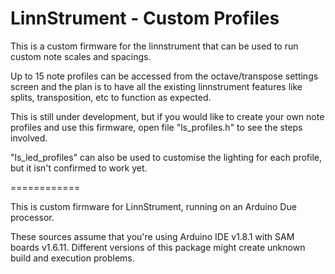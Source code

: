 LinnStrument - Custom Profiles
============
This is a custom firmware for the linnstrument that can be used to run custom note scales and spacings.

Up to 15 note profiles can be accessed from the octave/transpose settings screen and the plan is to have all the
existing linnstrument features like splits, transposition, etc to function as expected.

This is still under development, but if you would like to create your own note profiles and use this firmware,
open file "ls_profiles.h" to see the steps involved.

"ls_led_profiles" can also be used to customise the lighting for each profile, but it isn't confirmed to work
yet.

============

This is custom firmware for LinnStrument, running on an Arduino Due processor.

These sources assume that you're using Arduino IDE v1.8.1 with SAM boards v1.6.11.
Different versions of this package might create unknown build and execution problems.
